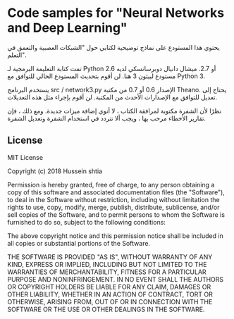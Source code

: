 # Code samples for "Neural Networks and Deep Learning"

يحتوي هذا المستودع على نماذج توضيحية لكتابي حول "الشبكات العصبية والتعمق في التعلم".

تمت كتابة التعليمة البرمجية لـ Python 2.6 أو 2.7. ميشال دانيال دوبرسانسكي لديه مستودع لبيثون 3 هنا. لن أقوم بتحديث المستودع الحالي للتوافق مع Python 3.

يستخدم البرنامج src / network3.py الإصدار 0.6 أو 0.7 من مكتبة Theano. يحتاج إلى تعديل للتوافق مع الإصدارات الأحدث من المكتبة. لن أقوم بإجراء مثل هذه التعديلات.

نظرًا لأن الشفرة مكتوبة لمرافقة الكتاب ، لا أنوي إضافة ميزات جديدة. ومع ذلك ، فإن تقارير الأخطاء مرحب بها ، ويجب ألا تتردد في استخدام الشفرة وتعديل الشفرة.


## License

MIT License

Copyright (c) 2018 Hussein shtia

Permission is hereby granted, free of charge, to any person obtaining
a copy of this software and associated documentation files (the
"Software"), to deal in the Software without restriction, including
without limitation the rights to use, copy, modify, merge, publish,
distribute, sublicense, and/or sell copies of the Software, and to
permit persons to whom the Software is furnished to do so, subject to
the following conditions:

The above copyright notice and this permission notice shall be
included in all copies or substantial portions of the Software.

THE SOFTWARE IS PROVIDED "AS IS", WITHOUT WARRANTY OF ANY KIND,
EXPRESS OR IMPLIED, INCLUDING BUT NOT LIMITED TO THE WARRANTIES OF
MERCHANTABILITY, FITNESS FOR A PARTICULAR PURPOSE AND
NONINFRINGEMENT. IN NO EVENT SHALL THE AUTHORS OR COPYRIGHT HOLDERS BE
LIABLE FOR ANY CLAIM, DAMAGES OR OTHER LIABILITY, WHETHER IN AN ACTION
OF CONTRACT, TORT OR OTHERWISE, ARISING FROM, OUT OF OR IN CONNECTION
WITH THE SOFTWARE OR THE USE OR OTHER DEALINGS IN THE SOFTWARE.
